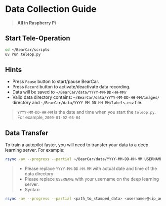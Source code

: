 # Data Collection Guide

> __All in Raspberry Pi__

## Start Tele-Operation

```bash
cd ~/BearCar/scripts
uv run teleop.py
```

## Hints

- Press `Pause` button to start/pause BearCar.
- Press `Record` button to activate/deactivate data recording.
- Data will be saved to `~/BearCar/data/YYYY-MM-DD-HH-MM/`
- Valid data directory contains: `~/BearCar/data/YYYY-MM-DD-HH-MM/images/` directory and `~/BearCar/data/YYYY-MM-DD-HH-MM/labels.csv` file.

> `YYYY-MM-DD-HH-MM` is the date and time when you start the `teleop.py`.
> For example, `2000-01-02-03-04`

## Data Transfer

To train a autopilot faster, you will need to transfer your data to a deep learning server.
For example:

```bash
rsync -av --progress --partial ~/BearCar/data/YYYY-MM-DD-HH-MM USERNAME@192.168.0.112:~/BearCar/data/
```

> - Please replace `YYYY-MM-DD-HH-MM` with actual date and time of the data directory
> - Please replace `USERNAME` with your username on the deep learning server.
> - Syntax:
```bash
rsync -av --progress --partial <path_to_stamped_data> <username>@<ip_address>:<bearcar_directory>/data/
```

